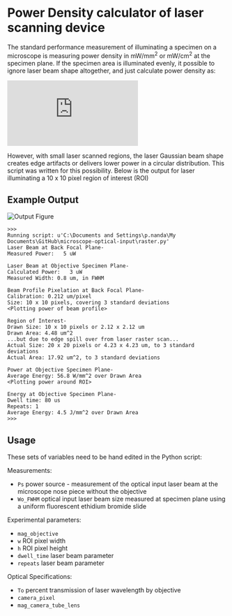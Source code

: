 Power Density calculator of laser scanning device
=================================================

The standard performance measurement of illuminating a specimen on a microscope is measuring power density in mW/mm<sup>2</sup> or mW/cm<sup>2</sup> at the specimen plane.  If the specimen area is illuminated evenly, it possible to ignore laser beam shape altogether, and just calculate power density as:

![equation](http://latex.codecogs.com/gif.latex?P_%7Bdensity%7D%3D%5Cfrac%7BP_%7Bobjective%7D%7D%7BArea%7D)

However, with small laser scanned regions, the laser Gaussian beam shape creates edge artifacts or delivers lower power in a circular distribution.  This script was written for this possibility.  Below is the output for laser illuminating a 10 x 10 pixel region of interest (ROI)


Example Output
--------------
<img src="https://github.com/downloads/omsai/microscope-optical-input/figure.png"
 alt="Output Figure" title="Laser beam profiles" />
```
>>> 
Running script: u'C:\Documents and Settings\p.nanda\My Documents\GitHub\microscope-optical-input\raster.py'
Laser Beam at Back Focal Plane-
Measured Power:   5 uW

Laser Beam at Objective Specimen Plane-
Calculated Power:   3 uW
Measured Width: 0.8 um, in FWHM

Beam Profile Pixelation at Back Focal Plane-
Calibration: 0.212 um/pixel
Size: 10 x 10 pixels, covering 3 standard deviations
<Plotting power of beam profile>

Region of Interest-
Drawn Size: 10 x 10 pixels or 2.12 x 2.12 um
Drawn Area: 4.48 um^2
...but due to edge spill over from laser raster scan...
Actual Size: 20 x 20 pixels or 4.23 x 4.23 um, to 3 standard deviations
Actual Area: 17.92 um^2, to 3 standard deviations

Power at Objective Specimen Plane-
Average Energy: 56.8 W/mm^2 over Drawn Area
<Plotting power around ROI>

Energy at Objective Specimen Plane-
Dwell time: 80 us
Repeats: 1
Average Energy: 4.5 J/mm^2 over Drawn Area
>>> 
```


Usage
-----
These sets of variables need to be hand edited in the Python script:

Measurements:
*  `Ps` power source - measurement of the optical input laser beam at the microscope nose piece without the objective
*  `Wo_FWHM` optical input laser beam size measured at specimen plane using a uniform fluorescent ethidium bromide slide

Experimental parameters:
*  `mag_objective`
*  `w` ROI pixel width
*  `h` ROI pixel height
*  `dwell_time` laser beam parameter
*  `repeats` laser beam parameter

Optical Specifications:
*  `To` percent transmission of laser wavelength by objective
*  `camera_pixel`
*  `mag_camera_tube_lens`
